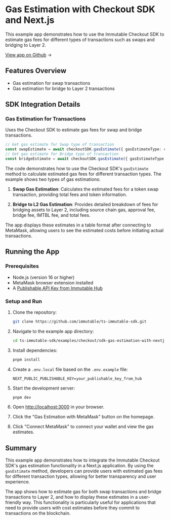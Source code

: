 <div class="display-none">

# Gas Estimation with Checkout SDK and Next.js

</div>

This example app demonstrates how to use the Immutable Checkout SDK to estimate gas fees for different types of transactions such as swaps and bridging to Layer 2.

<div class="button-component">

[View app on Github](https://github.com/immutable/ts-immutable-sdk/tree/main/examples/checkout/sdk-gas-estimation-with-nextjs) <span class="button-component-arrow">→</span>

</div>

## Features Overview

- Gas estimation for swap transactions
- Gas estimation for bridge to Layer 2 transactions

## SDK Integration Details

### Gas Estimation for Transactions

Uses the Checkout SDK to estimate gas fees for swap and bridge transactions.

```typescript title="Estimate Gas" manualLink="https://github.com/immutable/ts-immutable-sdk/blob/main/examples/checkout/sdk-gas-estimation-with-nextjs/src/app/gas-estimation-with-metamask/page.tsx"
// Get gas estimate for Swap type of transaction
const swapEstimate = await checkoutSDK.gasEstimate({ gasEstimateType: checkout.GasEstimateType.SWAP });
// Get gas estimate for Bridge type of transaction
const bridgeEstimate = await checkoutSDK.gasEstimate({ gasEstimateType: checkout.GasEstimateType.BRIDGE_TO_L2 });
```

The code demonstrates how to use the Checkout SDK's `gasEstimate` method to calculate estimated gas fees for different transaction types. The example shows two types of gas estimations:

1. **Swap Gas Estimation**: Calculates the estimated fees for a token swap transaction, providing total fees and token information.

2. **Bridge to L2 Gas Estimation**: Provides detailed breakdown of fees for bridging assets to Layer 2, including source chain gas, approval fee, bridge fee, IMTBL fee, and total fees.

The app displays these estimates in a table format after connecting to MetaMask, allowing users to see the estimated costs before initiating actual transactions.

## Running the App

### Prerequisites
- Node.js (version 16 or higher)
- MetaMask browser extension installed
- A [Publishable API Key from Immutable Hub](https://hub.immutable.com/)

### Setup and Run
1. Clone the repository:
   ```bash
   git clone https://github.com/immutable/ts-immutable-sdk.git
   ```

2. Navigate to the example app directory:
   ```bash
   cd ts-immutable-sdk/examples/checkout/sdk-gas-estimation-with-nextjs
   ```

3. Install dependencies:
   ```bash
   pnpm install
   ```

4. Create a `.env.local` file based on the `.env.example` file:
   ```
   NEXT_PUBLIC_PUBLISHABLE_KEY=your_publishable_key_from_hub
   ```

5. Start the development server:
   ```bash
   pnpm dev
   ```

6. Open [http://localhost:3000](http://localhost:3000) in your browser.

7. Click the "Gas Estimation with MetaMask" button on the homepage.

8. Click "Connect MetaMask" to connect your wallet and view the gas estimates.

## Summary

This example app demonstrates how to integrate the Immutable Checkout SDK's gas estimation functionality in a Next.js application. By using the `gasEstimate` method, developers can provide users with estimated gas fees for different transaction types, allowing for better transparency and user experience. 

The app shows how to estimate gas for both swap transactions and bridge transactions to Layer 2, and how to display these estimates in a user-friendly way. This functionality is particularly useful for applications that need to provide users with cost estimates before they commit to transactions on the blockchain. 